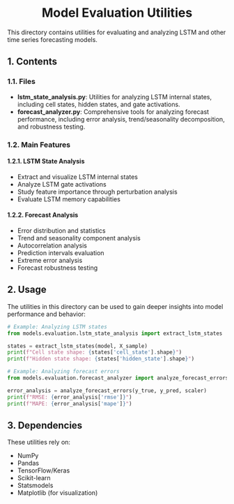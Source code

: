 <h1 align="center">Model Evaluation Utilities</h1>

This directory contains utilities for evaluating and analyzing LSTM and other time series forecasting models.

## 1. Contents

### 1.1. Files

- **lstm_state_analysis.py**: Utilities for analyzing LSTM internal states, including cell states, hidden states, and gate activations.
- **forecast_analyzer.py**: Comprehensive tools for analyzing forecast performance, including error analysis, trend/seasonality decomposition, and robustness testing.

### 1.2. Main Features

#### 1.2.1. LSTM State Analysis
- Extract and visualize LSTM internal states
- Analyze LSTM gate activations
- Study feature importance through perturbation analysis
- Evaluate LSTM memory capabilities

#### 1.2.2. Forecast Analysis
- Error distribution and statistics
- Trend and seasonality component analysis
- Autocorrelation analysis
- Prediction intervals evaluation
- Extreme error analysis
- Forecast robustness testing

## 2. Usage

The utilities in this directory can be used to gain deeper insights into model performance and behavior:

```python
# Example: Analyzing LSTM states
from models.evaluation.lstm_state_analysis import extract_lstm_states

states = extract_lstm_states(model, X_sample)
print(f"Cell state shape: {states['cell_state'].shape}")
print(f"Hidden state shape: {states['hidden_state'].shape}")

# Example: Analyzing forecast errors
from models.evaluation.forecast_analyzer import analyze_forecast_errors

error_analysis = analyze_forecast_errors(y_true, y_pred, scaler)
print(f"RMSE: {error_analysis['rmse']}")
print(f"MAPE: {error_analysis['mape']}")
```

## 3. Dependencies

These utilities rely on:
- NumPy
- Pandas
- TensorFlow/Keras
- Scikit-learn
- Statsmodels
- Matplotlib (for visualization) 